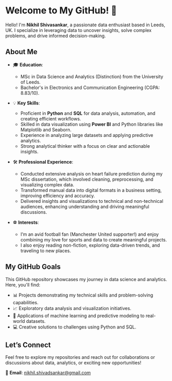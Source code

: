 # Welcome to My GitHub! 👋  

Hello! I'm **Nikhil Shivasankar**, a passionate data enthusiast based in Leeds, UK. I specialize in leveraging data to uncover insights, solve complex problems, and drive informed decision-making.  

## About Me  
- 🎓 **Education**:  
   - MSc in Data Science and Analytics (Distinction) from the University of Leeds.  
   - Bachelor's in Electronics and Communication Engineering (CGPA: 8.83/10).  

- 💡 **Key Skills**:  
   - Proficient in **Python** and **SQL** for data analysis, automation, and creating efficient workflows.  
   - Skilled in data visualization using **Power BI** and Python libraries like Matplotlib and Seaborn.  
   - Experience in analyzing large datasets and applying predictive analytics.  
   - Strong analytical thinker with a focus on clear and actionable insights.  

- 🛠️ **Professional Experience**:  
   - Conducted extensive analysis on heart failure prediction during my MSc dissertation, which involved cleaning, preprocessing, and visualizing complex data.  
   - Transformed manual data into digital formats in a business setting, improving efficiency and accuracy.  
   - Delivered insights and visualizations to technical and non-technical audiences, enhancing understanding and driving meaningful discussions.  

- ⚽ **Interests**:  
   - I’m an avid football fan (Manchester United supporter!) and enjoy combining my love for sports and data to create meaningful projects.  
   - I also enjoy reading non-fiction, exploring data-driven trends, and traveling to new places.  

## My GitHub Goals  
This GitHub repository showcases my journey in data science and analytics. Here, you'll find:  
- 📊 Projects demonstrating my technical skills and problem-solving capabilities.  
- 📈 Exploratory data analysis and visualization initiatives.  
- 🤖 Applications of machine learning and predictive modeling to real-world datasets.  
- 💻 Creative solutions to challenges using Python and SQL.  

## Let’s Connect  
Feel free to explore my repositories and reach out for collaborations or discussions about data, analytics, or exciting new opportunities!  

📧 **Email**: [nikhil.shivadsankar@gmail.com](mailto:nikhil.shivasankar@gmail.com)  

<!---
Nikhil-Shivasankar/Nikhil-Shivasankar is a ✨ special ✨ repository because its `README.md` (this file) appears on your GitHub profile.
You can click the Preview link to take a look at your changes.
--->
